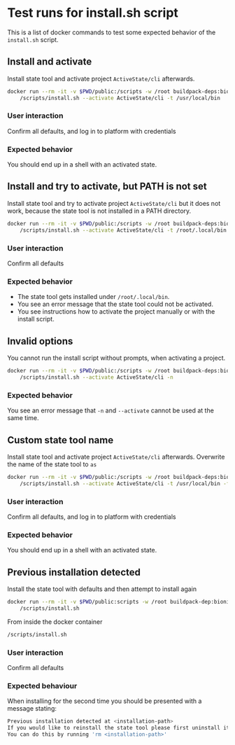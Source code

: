 # Test runs for install.sh script

This is a list of docker commands to test some expected behavior of the `install.sh` script.

## Install and activate

Install state tool and activate project `ActiveState/cli` afterwards.

```sh
docker run --rm -it -v $PWD/public:/scripts -w /root buildpack-deps:bionic-curl \
    /scripts/install.sh --activate ActiveState/cli -t /usr/local/bin
```

### User interaction

Confirm all defaults, and log in to platform with credentials

### Expected behavior

You should end up in a shell with an activated state.

## Install and try to activate, but PATH is not set

Install state tool and try to activate project `ActiveState/cli` but it does
not work, because the state tool is not installed in a PATH directory.

```sh
docker run --rm -it -v $PWD/public:/scripts -w /root buildpack-deps:bionic-curl \
    /scripts/install.sh --activate ActiveState/cli -t /root/.local/bin
```

### User interaction

Confirm all defaults

### Expected behavior

- The state tool gets installed under `/root/.local/bin`.
- You see an error message that the state tool could not be activated.
- You see instructions how to activate the project manually or with the install script.

## Invalid options

You cannot run the install script without prompts, when activating a project.

```sh
docker run --rm -it -v $PWD/public:/scripts -w /root buildpack-deps:bionic-curl \
    /scripts/install.sh --activate ActiveState/cli -n
```

### Expected behavior

You see an error message that `-n` and `--activate` cannot be used at the same time.

## Custom state tool name

Install state tool and activate project `ActiveState/cli` afterwards.
Overwrite the name of the state tool to `as`

```sh
docker run --rm -it -v $PWD/public:/scripts -w /root buildpack-deps:bionic-curl \
    /scripts/install.sh --activate ActiveState/cli -t /usr/local/bin -f as
```

### User interaction

Confirm all defaults, and log in to platform with credentials

### Expected behavior

You should end up in a shell with an activated state.

## Previous installation detected

Install the state tool with defaults and then attempt to install again

```sh
docker run --rm -it -v $PWD/public:scripts -w /root buildpack-dep:bionic-curl \
    /scripts/install.sh
```

From inside the docker container

```sh
/scripts/install.sh
```

### User interaction

Confirm all defaults

### Expected behaviour

When installing for the second time you should be presented with a message
stating:

```sh
Previous installation detected at <installation-path>
If you would like to reinstall the state tool please first uninstall it.
You can do this by running 'rm <installation-path>'
```

